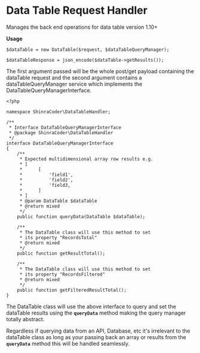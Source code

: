 # Data Table Request Handler
Manages the back end operations for data table version 1.10+

**Usage**


```
$dataTable = new DataTable($request, $dataTableQueryManager);

$dataTableResponse = json_encode($dataTable->getResults());
```

The first argument passed will be the whole post/get payload containing the dataTable request and the second argument contains a dataTableQueryManager service which implements the DataTableQueryManagerInterface. 


```
<?php

namespace ShinraCoder\DataTableHandler;

/**
 * Interface DataTableQueryManagerInterface
 * @package ShinraCoder\DataTableHandler
 */
interface DataTableQueryManagerInterface
{
    /**
     * Expected multidimensional array row results e.g.
     * [
     *      [
     *          'field1',
     *          'field2',
     *          'field3,
     *      ]
     * ]
     * @param DataTable $dataTable
     * @return mixed
     */
    public function queryData(DataTable $dataTable);

    /**
     * The DataTable class will use this method to set
     * its property "RecordsTotal"
     * @return mixed
     */
    public function getResultTotal();

    /**
     * The DataTable class will use this method to set
     * its property "RecordsFiltered"
     * @return mixed
     */
    public function getFilteredResultTotal();
}
```

The DataTable class will use the above interface to query and set the dataTable results using the **`queryData`** method making the query manager totally abstract.

Regardless if querying data from an API, Database, etc it's irrelevant to the dataTable class as long as your passing back an array or results from the **`queryData`** method this will be handled seamlessly. 
